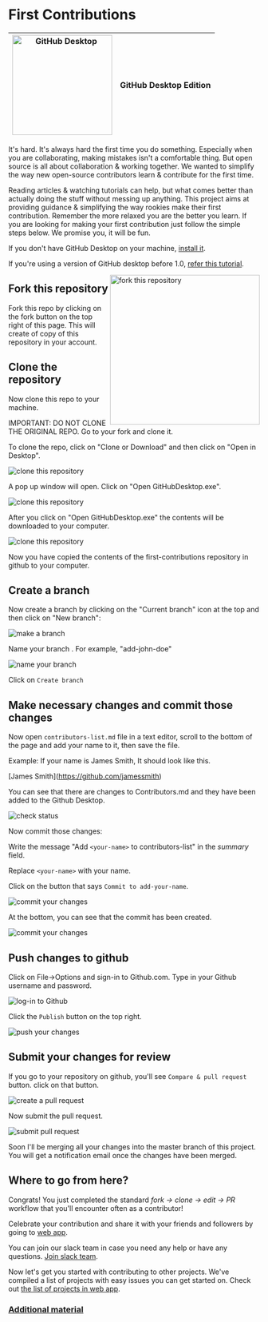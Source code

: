 # First Contributions

|<img alt="GitHub Desktop" src="https://desktop.github.com/images/desktop-icon.svg" width="200">|GitHub Desktop Edition|
|---|---|

It's hard. It's always hard the first time you do something. Especially when you are collaborating, making mistakes isn't a comfortable thing. But open source is all about collaboration & working together. We wanted to simplify the way new open-source contributors learn & contribute for the first time.

Reading articles & watching tutorials can help, but what comes better than actually doing the stuff without messing up anything. This project aims at providing guidance & simplifying the way rookies make their first contribution. Remember the more relaxed you are the better you learn. If you are looking for making your first contribution just follow the simple steps below. We promise you, it will be fun.

If you don't have GitHub Desktop on your machine, [install it](https://desktop.github.com/).

If you're using a version of GitHub desktop before 1.0, [refer this tutorial](github-desktop-old-version-tutorial.md).

<img align="right" width="300" src="../Assets/fork.png" alt="fork this repository" />

## Fork this repository

Fork this repo by clicking on the fork button on the top right of this page.
This will create of copy of this repository in your account.

## Clone the repository

Now clone this repo to your machine.

IMPORTANT: DO NOT CLONE THE ORIGINAL REPO. Go to your fork and clone it. 

To clone the repo, click on "Clone or Download" and then click on "Open in Desktop".

<img style="left;" src="../Assets/clonetodesktop.png" alt="clone this repository" />

A pop up window will open. Click on "Open GitHubDesktop.exe".

<img style="left;" src="../Assets/open-githubdesktop.png" alt="clone this repository" />

After you click on "Open GitHubDesktop.exe" the contents will be downloaded to your computer.

<img style="left;" src="../Assets/downloaded.png" alt="clone this repository" />

Now you have copied the contents of the first-contributions repository in github to your computer.

## Create a branch

Now create a branch by clicking on the "Current branch" icon at the top and then click on "New branch":

<img style="left;" src="assets/create-branch.png" alt="make a branch" />

Name your branch <add-your-name>. For example, "add-john-doe"

<img style="left;" src="../Assets/create-branch-name.png" alt="name your branch" />

Click on `Create branch`

## Make necessary changes and commit those changes

Now open `contributors-list.md` file in a text editor, scroll to the bottom of the page and add your name to it, then save the file. 

Example: If your name is James Smith, It should look like this.

\[James Smith](https://github.com/jamessmith)

You can see that there are changes to Contributors.md and they have been added to the Github Desktop.

<img style="left;" src="../Assets/status.png" alt="check status" />

Now commit those changes:

Write the message "Add `<your-name>` to contributors-list" in the *summary* field.

Replace `<your-name>` with your name.

Click on the button that says `Commit to add-your-name`.

<img style="left;" src="../Assets/commit1.png" alt="commit your changes" />

At the bottom, you can see that the commit has been created.

<img style="left;" src="../Assets/commit2.png" alt="commit your changes" />

## Push changes to github

Click on File->Options and sign-in to Github.com. Type in your Github username and password.

<img style="left;" src="../Assets/sign-in.png" alt="log-in to Github" />

Click the `Publish` button on the top right.

<img style="left;" src="../Assets/publish1.png" alt="push your changes" />

## Submit your changes for review

If you go to your repository on github, you'll see  `Compare & pull request` button. click on that button.

<img style="left;" src="../Assets/compare-and-pull.png" alt="create a pull request" />

Now submit the pull request.

<img style="left;" src="../Assets/submit-pull-request.png" alt="submit pull request" />

Soon I'll be merging all your changes into the master branch of this project. You will get a notification email once the changes have been merged.

## Where to go from here?

Congrats!  You just completed the standard _fork -> clone -> edit -> PR_ workflow that you'll encounter often as a contributor!

Celebrate your contribution and share it with your friends and followers by going to [web app](https://roshanjossey.github.io/first-contributions/#social-share).

You can join our slack team in case you need any help or have any questions. [Join slack team](https://join.slack.com/t/firstcontributors/shared_invite/enQtMzE1MTYwNzI3ODQ0LTZiMDA2OGI2NTYyNjM1MTFiNTc4YTRhZTg4OWZjMzA0ZWZmY2UxYzVkMzI1ZmVmOWI4ODdkZWQwNTM2NDVmNjY).

Now let's get you started with contributing to other projects. We've compiled a list of projects with easy issues you can get started on. Check out [the list of projects in web app](https://roshanjossey.github.io/first-contributions/#project-list).

### [Additional material](additional-material/git_workflow_senarios/additional-material.md)
